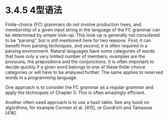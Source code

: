 # 3.4.5 4型语法

Finite-choice (FC) grammars do not involve production trees, and membership of a given input string in the language of the FC grammar can be determined by simple look-up. This look-up is generally not considered to be “parsing”, but is still mentioned here for two reasons. First, it can benefit from parsing techniques, and second, it is often required in a parsing environment. Natural languages have some categories of words that have only a very limited number of members; examples are the pronouns, the prepositions and the conjunctions. It is often important to decide quickly if a given word belongs to one of these finite-choice categories or will have to be analysed further. The same applies to reserved words in a programming language.

One approach is to consider the FC grammar as a regular grammar and apply the techniques of Chapter 5. This is often amazingly efficient.

Another often-used approach is to use a hash table. See any book on algorithms, for example Cormen et al. [415], or Goodrich and Tamassia [416].